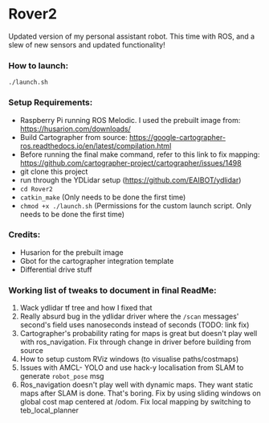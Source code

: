 # Rover2
Updated version of my personal assistant robot. This time with ROS, and a slew of new sensors and updated functionality!

### How to launch:
`./launch.sh`


### Setup Requirements:
* Raspberry Pi running ROS Melodic. I used the prebuilt image from: https://husarion.com/downloads/  
* Build Cartographer from source: https://google-cartographer-ros.readthedocs.io/en/latest/compilation.html  
* Before running the final make command, refer to this link to fix mapping: https://github.com/cartographer-project/cartographer/issues/1498  
* git clone this project  
* run through the YDLidar setup (https://github.com/EAIBOT/ydlidar)  
* `cd Rover2`  
* `catkin_make` (Only needs to be done the first time)  
* `chmod +x ./launch.sh` (Permissions for the custom launch script. Only needs to be done the first time)  

### Credits:
* Husarion for the prebuilt image
* Gbot for the cartographer integration template
* Differential drive stuff

### Working list of tweaks to document in final ReadMe:
1. Wack ydlidar tf tree and how I fixed that
2. Really absurd bug in the ydlidar driver where the `/scan` messages' second's field uses nanoseconds instead of seconds (TODO: link fix)
3. Cartographer's probability rating for maps is great but doesn't play well with ros_navigation. Fix through change in driver before building from source
4. How to setup custom RViz windows (to visualise paths/costmaps)
5. Issues with AMCL- YOLO and use hack-y localisation from SLAM to generate `robot_pose` msg
6. Ros_navigation doesn't play well with dynamic maps. They want static maps after SLAM is done. That's boring. Fix by using sliding windows on global cost map centered at /odom. Fix local mapping by switching to teb_local_planner
